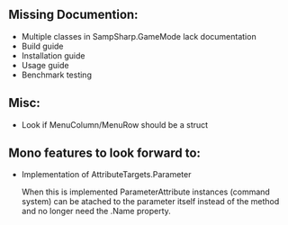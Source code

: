 Missing Documention:
------

- Multiple classes in SampSharp.GameMode lack documentation
- Build guide
- Installation guide
- Usage guide
- Benchmark testing

Misc:
------

* Look if MenuColumn/MenuRow should be a struct

Mono features to look forward to:
------

* Implementation of AttributeTargets.Parameter

   When this is implemented ParameterAttribute instances (command system) can be atached to the parameter itself instead of the method and no longer need the .Name property.
